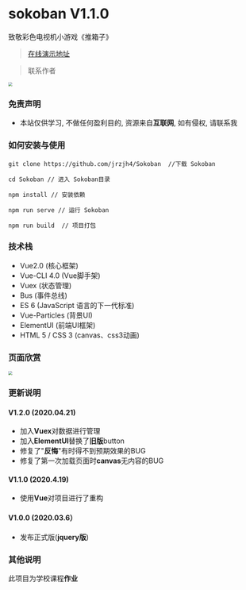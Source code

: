 # sokoban V1.1.0

致敬彩色电视机小游戏《推箱子》

> <a href="http://129.204.186.164/game" target="_blank">在线演示地址</a>

> 联系作者

<img src="https://github.com/jrzjh4/Sokoban/blob/master/code.JPG" style="zoom:50%">

### 免责声明

- 本站仅供学习, 不做任何盈利目的, 资源来自**互联网**, 如有侵权, 请联系我

### 如何安装与使用

```base
git clone https://github.com/jrzjh4/Sokoban  //下载 Sokoban

cd Sokoban // 进入 Sokoban目录

npm install // 安装依赖

npm run serve // 运行 Sokoban

npm run build  // 项目打包
```

### 技术栈

- Vue2.0 (核心框架)
- Vue-CLI 4.0 (Vue脚手架)
- Vuex (状态管理)
- Bus (事件总线)
- ES 6 (JavaScript 语言的下一代标准)
- Vue-Particles (背景UI)
- ElementUI (前端UI框架)
- HTML 5 / CSS 3 (canvas、css3动画)

### 页面欣赏

<img src="https://github.com/jrzjh4/Sokoban/blob/master/img01.png" style="zoom:50%">

### 更新说明

#### V1.2.0 (2020.04.21)

- 加入**Vuex**对数据进行管理
- 加入**ElementUI**替换了**旧版**button
- 修复了"**反悔**"有时得不到预期效果的BUG
- 修复了第一次加载页面时**canvas**无内容的BUG

#### V1.1.0 (2020.4.19)

- 使用**Vue**对项目进行了重构

#### V1.0.0 (2020.03.6）

- 发布正式版(**jquery版**)


### 其他说明

此项目为学校课程**作业**
